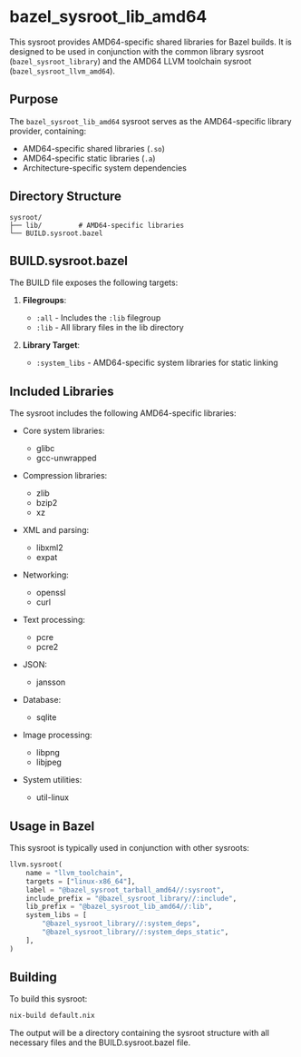 # bazel_sysroot_lib_amd64

This sysroot provides AMD64-specific shared libraries for Bazel builds. It is designed to be used in conjunction with the common library sysroot (`bazel_sysroot_library`) and the AMD64 LLVM toolchain sysroot (`bazel_sysroot_llvm_amd64`).

## Purpose

The `bazel_sysroot_lib_amd64` sysroot serves as the AMD64-specific library provider, containing:
- AMD64-specific shared libraries (`.so`)
- AMD64-specific static libraries (`.a`)
- Architecture-specific system dependencies

## Directory Structure

```
sysroot/
├── lib/         # AMD64-specific libraries
└── BUILD.sysroot.bazel
```

## BUILD.sysroot.bazel

The BUILD file exposes the following targets:

1. **Filegroups**:
   - `:all` - Includes the `:lib` filegroup
   - `:lib` - All library files in the lib directory

2. **Library Target**:
   - `:system_libs` - AMD64-specific system libraries for static linking

## Included Libraries

The sysroot includes the following AMD64-specific libraries:

- Core system libraries:
  - glibc
  - gcc-unwrapped

- Compression libraries:
  - zlib
  - bzip2
  - xz

- XML and parsing:
  - libxml2
  - expat

- Networking:
  - openssl
  - curl

- Text processing:
  - pcre
  - pcre2

- JSON:
  - jansson

- Database:
  - sqlite

- Image processing:
  - libpng
  - libjpeg

- System utilities:
  - util-linux

## Usage in Bazel

This sysroot is typically used in conjunction with other sysroots:

```python
llvm.sysroot(
    name = "llvm_toolchain",
    targets = ["linux-x86_64"],
    label = "@bazel_sysroot_tarball_amd64//:sysroot",
    include_prefix = "@bazel_sysroot_library//:include",
    lib_prefix = "@bazel_sysroot_lib_amd64//:lib",
    system_libs = [
        "@bazel_sysroot_library//:system_deps",
        "@bazel_sysroot_library//:system_deps_static",
    ],
)
```

## Building

To build this sysroot:

```bash
nix-build default.nix
```

The output will be a directory containing the sysroot structure with all necessary files and the BUILD.sysroot.bazel file.